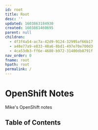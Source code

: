 ```yaml
---
id: root
title: Root
desc: ''
updated: 1603863184930
created: 1603861460695
parent: null
children:
  - 4f3f4a54-ac7a-42d9-9124-32995af66b17
  - a48e77a9-e833-48a6-8bd1-497e70e700d3
  - 4ca53db3-ff6e-4680-b972-31400db8791f
nav_order: 0
fname: root
hpath: root
permalink: /
---
```

# OpenShift Notes

Mike's OpenShift notes

## Table of Contents

